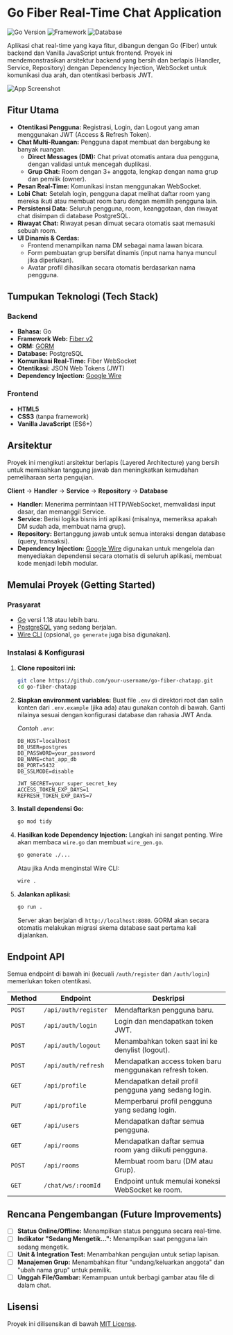 # Go Fiber Real-Time Chat Application

![Go Version](https://img.shields.io/badge/Go-1.18+-00ADD8?style=for-the-badge&logo=go)
![Framework](https://img.shields.io/badge/Fiber-v2-00ADD8?style=for-the-badge&logo=go)
![Database](https://img.shields.io/badge/PostgreSQL-4169E1?style=for-the-badge&logo=postgresql)

Aplikasi chat real-time yang kaya fitur, dibangun dengan Go (Fiber) untuk backend dan Vanilla JavaScript untuk frontend. Proyek ini mendemonstrasikan arsitektur backend yang bersih dan berlapis (Handler, Service, Repository) dengan Dependency Injection, WebSocket untuk komunikasi dua arah, dan otentikasi berbasis JWT.

<!-- Ganti dengan path screenshot aplikasi Anda -->

![App Screenshot](https://via.placeholder.com/800x450.png?text=App+Screenshot+Here)

## Fitur Utama

- **Otentikasi Pengguna:** Registrasi, Login, dan Logout yang aman menggunakan JWT (Access & Refresh Token).
- **Chat Multi-Ruangan:** Pengguna dapat membuat dan bergabung ke banyak ruangan.
  - **Direct Messages (DM):** Chat privat otomatis antara dua pengguna, dengan validasi untuk mencegah duplikasi.
  - **Grup Chat:** Room dengan 3+ anggota, lengkap dengan nama grup dan pemilik (owner).
- **Pesan Real-Time:** Komunikasi instan menggunakan WebSocket.
- **Lobi Chat:** Setelah login, pengguna dapat melihat daftar room yang mereka ikuti atau membuat room baru dengan memilih pengguna lain.
- **Persistensi Data:** Seluruh pengguna, room, keanggotaan, dan riwayat chat disimpan di database PostgreSQL.
- **Riwayat Chat:** Riwayat pesan dimuat secara otomatis saat memasuki sebuah room.
- **UI Dinamis & Cerdas:**
  - Frontend menampilkan nama DM sebagai nama lawan bicara.
  - Form pembuatan grup bersifat dinamis (input nama hanya muncul jika diperlukan).
  - Avatar profil dihasilkan secara otomatis berdasarkan nama pengguna.

## Tumpukan Teknologi (Tech Stack)

### Backend

- **Bahasa:** Go
- **Framework Web:** [Fiber v2](https://gofiber.io/)
- **ORM:** [GORM](https://gorm.io/)
- **Database:** PostgreSQL
- **Komunikasi Real-Time:** Fiber WebSocket
- **Otentikasi:** JSON Web Tokens (JWT)
- **Dependency Injection:** [Google Wire](https://github.com/google/wire)

### Frontend

- **HTML5**
- **CSS3** (tanpa framework)
- **Vanilla JavaScript** (ES6+)

## Arsitektur

Proyek ini mengikuti arsitektur berlapis (Layered Architecture) yang bersih untuk memisahkan tanggung jawab dan meningkatkan kemudahan pemeliharaan serta pengujian.

**Client** → **Handler** → **Service** → **Repository** → **Database**

- **Handler:** Menerima permintaan HTTP/WebSocket, memvalidasi input dasar, dan memanggil Service.
- **Service:** Berisi logika bisnis inti aplikasi (misalnya, memeriksa apakah DM sudah ada, membuat nama grup).
- **Repository:** Bertanggung jawab untuk semua interaksi dengan database (query, transaksi).
- **Dependency Injection:** [Google Wire](https://github.com/google/wire) digunakan untuk mengelola dan menyediakan dependensi secara otomatis di seluruh aplikasi, membuat kode menjadi lebih modular.

## Memulai Proyek (Getting Started)

### Prasyarat

- [Go](https://golang.org/dl/) versi 1.18 atau lebih baru.
- [PostgreSQL](https://www.postgresql.org/download/) yang sedang berjalan.
- [Wire CLI](https://github.com/google/wire#command-line-tool) (opsional, `go generate` juga bisa digunakan).

### Instalasi & Konfigurasi

1.  **Clone repositori ini:**

    ```bash
    git clone https://github.com/your-username/go-fiber-chatapp.git
    cd go-fiber-chatapp
    ```

2.  **Siapkan environment variables:**
    Buat file `.env` di direktori root dan salin konten dari `.env.example` (jika ada) atau gunakan contoh di bawah. Ganti nilainya sesuai dengan konfigurasi database dan rahasia JWT Anda.

    _Contoh `.env`_:

    ```env
    DB_HOST=localhost
    DB_USER=postgres
    DB_PASSWORD=your_password
    DB_NAME=chat_app_db
    DB_PORT=5432
    DB_SSLMODE=disable

    JWT_SECRET=your_super_secret_key
    ACCESS_TOKEN_EXP_DAYS=1
    REFRESH_TOKEN_EXP_DAYS=7
    ```

3.  **Install dependensi Go:**

    ```bash
    go mod tidy
    ```

4.  **Hasilkan kode Dependency Injection:**
    Langkah ini sangat penting. Wire akan membaca `wire.go` dan membuat `wire_gen.go`.

    ```bash
    go generate ./...
    ```

    Atau jika Anda menginstal Wire CLI:

    ```bash
    wire .
    ```

5.  **Jalankan aplikasi:**
    ```bash
    go run .
    ```
    Server akan berjalan di `http://localhost:8080`. GORM akan secara otomatis melakukan migrasi skema database saat pertama kali dijalankan.

## Endpoint API

Semua endpoint di bawah ini (kecuali `/auth/register` dan `/auth/login`) memerlukan token otentikasi.

| Method | Endpoint             | Deskripsi                                                |
| ------ | -------------------- | -------------------------------------------------------- |
| `POST` | `/api/auth/register` | Mendaftarkan pengguna baru.                              |
| `POST` | `/api/auth/login`    | Login dan mendapatkan token JWT.                         |
| `POST` | `/api/auth/logout`   | Menambahkan token saat ini ke denylist (logout).         |
| `POST` | `/api/auth/refresh`  | Mendapatkan access token baru menggunakan refresh token. |
| `GET`  | `/api/profile`       | Mendapatkan detail profil pengguna yang sedang login.    |
| `PUT`  | `/api/profile`       | Memperbarui profil pengguna yang sedang login.           |
| `GET`  | `/api/users`         | Mendapatkan daftar semua pengguna.                       |
| `GET`  | `/api/rooms`         | Mendapatkan daftar semua room yang diikuti pengguna.     |
| `POST` | `/api/rooms`         | Membuat room baru (DM atau Grup).                        |
| `GET`  | `/chat/ws/:roomId`   | Endpoint untuk memulai koneksi WebSocket ke room.        |

## Rencana Pengembangan (Future Improvements)

- [ ] **Status Online/Offline:** Menampilkan status pengguna secara real-time.
- [ ] **Indikator "Sedang Mengetik...":** Menampilkan saat pengguna lain sedang mengetik.
- [ ] **Unit & Integration Test:** Menambahkan pengujian untuk setiap lapisan.
- [ ] **Manajemen Grup:** Menambahkan fitur "undang/keluarkan anggota" dan "ubah nama grup" untuk pemilik.
- [ ] **Unggah File/Gambar:** Kemampuan untuk berbagi gambar atau file di dalam chat.

## Lisensi

Proyek ini dilisensikan di bawah [MIT License](LICENSE).

```

```
